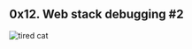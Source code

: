 ## 0x12. Web stack debugging #2
![tired cat](https://s3.amazonaws.com/intranet-projects-files/holbertonschool-sysadmin_devops/287/99littlebugsinthecode-holberton.jpg)
